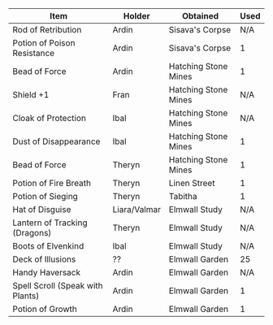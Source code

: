 | Item                             | Holder       | Obtained             | Used |
| -------------------------------- | ------------ | -------------------- | ---- |
| Rod of Retribution               | Ardin        | Sisava's Corpse      | N/A  |
| Potion of Poison Resistance      | Ardin        | Sisava's Corpse      | 1    |
| Bead of Force                    | Ardin        | Hatching Stone Mines | 1    |
| Shield +1                        | Fran         | Hatching Stone Mines | N/A  |
| Cloak of Protection              | Ibal         | Hatching Stone Mines | N/A  |
| Dust of Disappearance            | Ibal         | Hatching Stone Mines | 1    |
| Bead of Force                    | Theryn       | Hatching Stone Mines | 1    |
| Potion of Fire Breath            | Theryn       | Linen Street         | 1    |
| Potion of Sieging                | Theryn       | Tabitha              | 1    |
| Hat of Disguise                  | Liara/Valmar | Elmwall Study        | N/A  |
| Lantern of Tracking (Dragons)    | Theryn       | Elmwall Study        | N/A  |
| Boots of Elvenkind               | Ibal         | Elmwall Study        | N/A  |
| Deck of Illusions                | ??           | Elmwall Garden       | 25   |
| Handy Haversack                  | Ardin        | Elmwall Garden       | N/A  |
| Spell Scroll (Speak with Plants) | Ardin        | Elmwall Garden       | 1    |
| Potion of Growth                 | Ardin        | Elmwall Garden       | 1    |
